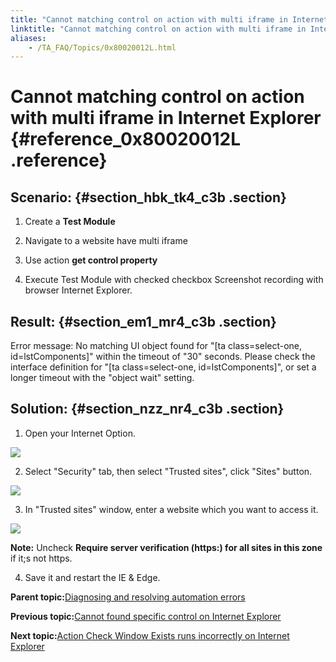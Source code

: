 ```yaml
--- 
title: "Cannot matching control on action with multi iframe in Internet Explorer"
linktitle: "Cannot matching control on action with multi iframe in Internet Explorer"
aliases: 
    - /TA_FAQ/Topics/0x80020012L.html
---
```

# Cannot matching control on action with multi iframe in Internet Explorer {#reference_0x80020012L .reference}

## Scenario: {#section_hbk_tk4_c3b .section}

1. Create a **Test Module**

2. Navigate to a website have multi iframe

3. Use action **get control property**

4. Execute Test Module with checked checkbox Screenshot recording with browser Internet Explorer.

## Result: {#section_em1_mr4_c3b .section}

Error message: No matching UI object found for "\[ta class=select-one, id=lstComponents\]" within the timeout of "30" seconds. Please check the interface definition for "\[ta class=select-one, id=lstComponents\]", or set a longer timeout with the "object wait" setting.

## Solution: {#section_nzz_nr4_c3b .section}

1. Open your Internet Option.

![](../Images/troubleshoot1.png)

2. Select "Security" tab, then select "Trusted sites", click "Sites" button.

![](../Images/troubleshoot2.png)

3. In "Trusted sites" window, enter a website which you want to access it.

![](../Images/troubleshoot3.png)

**Note:** Uncheck **Require server verification \(https:\) for all sites in this zone** if it;s not https.

4. Save it and restart the IE & Edge.

**Parent topic:**[Diagnosing and resolving automation errors](../../TA_FAQ/Topics/faq.automation_error.html)

**Previous topic:**[Cannot found specific control on Internet Explorer](../../TA_FAQ/Topics/0x80020011L.html)

**Next topic:**[Action Check Window Exists runs incorrectly on Internet Explorer](../../TA_FAQ/Topics/0x80020013L.html)

